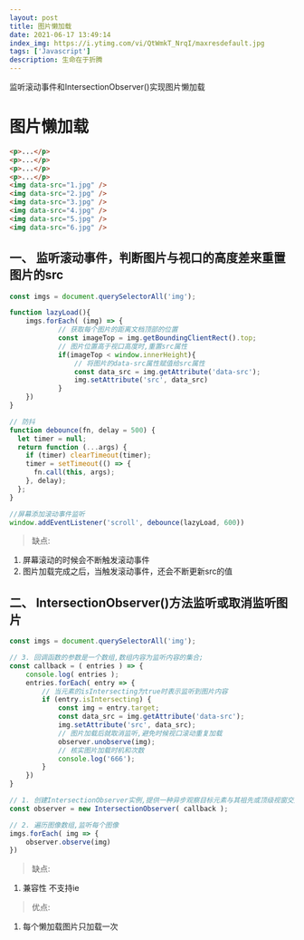 ```yaml
---
layout: post
title: 图片懒加载
date: 2021-06-17 13:49:14
index_img: https://i.ytimg.com/vi/QtWmkT_NrqI/maxresdefault.jpg
tags: ['Javascript']
description: 生命在于折腾
---
```

监听滚动事件和IntersectionObserver()实现图片懒加载
<!--more-->

# 图片懒加载
```html
<p>...</p>
<p>...</p>
<p>...</p>
<p>...</p>
<img data-src="1.jpg" />
<img data-src="2.jpg" />
<img data-src="3.jpg" />
<img data-src="4.jpg" />
<img data-src="5.jpg" />
<img data-src="6.jpg" />
```

## 一、 监听滚动事件，判断图片与视口的高度差来重置图片的src 
```js
const imgs = document.querySelectorAll('img');

function lazyLoad(){
	imgs.forEach( (img) => {
			// 获取每个图片的距离文档顶部的位置
			const imageTop = img.getBoundingClientRect().top;
			// 图片位置高于视口高度时,重置src属性
			if(imageTop < window.innerHeight){
				// 将图片的data-src属性赋值给src属性
				const data_src = img.getAttribute('data-src');
				img.setAttribute('src', data_src) 
			}
	})	
}

// 防抖
function debounce(fn, delay = 500) {
  let timer = null;
  return function (...args) {
    if (timer) clearTimeout(timer);
    timer = setTimeout(() => {
      fn.call(this, args);
    }, delay);
  };
}

//屏幕添加滚动事件监听
window.addEventListener('scroll', debounce(lazyLoad, 600))
```
> 缺点: 
1. 屏幕滚动的时候会不断触发滚动事件
2. 图片加载完成之后，当触发滚动事件，还会不断更新src的值

## 二、 IntersectionObserver()方法监听或取消监听图片
```js
const imgs = document.querySelectorAll('img');

// 3. 回调函数的参数是一个数组,数组内容为监听内容的集合;
const callback = ( entries ) => {
	console.log( entries );
	entries.forEach( entry => {
		// 当元素的isIntersecting为true时表示监听到图片内容
		if (entry.isIntersecting) {
			const img = entry.target;
			const data_src = img.getAttribute('data-src');
			img.setAttribute('src', data_src);
			// 图片加载后就取消监听,避免时候视口滚动重复加载
			observer.unobserve(img);
			// 核实图片加载时机和次数
			console.log('666');
		}
	})
}

// 1. 创建IntersectionObserver实例,提供一种异步观察目标元素与其祖先或顶级视窗交叉状态的方法,参数是一个回调函数
const observer = new IntersectionObserver( callback );

// 2. 遍历图像数组,监听每个图像
imgs.forEach( img => {
	observer.observe(img)
})
```
> 缺点:
1. 兼容性 不支持ie

> 优点:
1. 每个懒加载图片只加载一次
